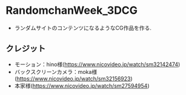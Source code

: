 # RandomchanWeek_3DCG
- ランダムサイトのコンテンツになるようなCG作品を作る.

## クレジット
- モーション：hino様(https://www.nicovideo.jp/watch/sm32142474)
- バックスクリーンカメラ：moka様(https://www.nicovideo.jp/watch/sm32156923)
- 本家様(https://www.nicovideo.jp/watch/sm27594954)
